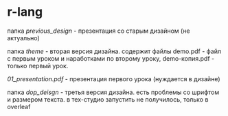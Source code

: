 # r-lang


папка *previous_design* - презентация со старым дизайном (не актуально)

папка *theme* - вторая версия дизайна. содержит файлы demo.pdf - файл с первым уроком и наработками по второму уроку, demo-копия.pdf - только первый урок.

*01_presentation.pdf* - презентация первого урока (нуждается в дизайне)

папка *dop_deisgn* - третья версия дизайна. есть проблемы со шрифтом и размером текста. в тех-студио запустить не получилось, только в overleaf